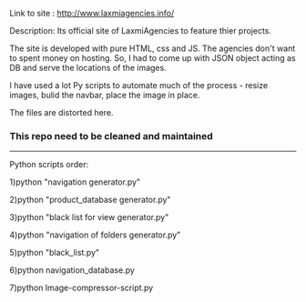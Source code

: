 
Link to site : http://www.laxmiagencies.info/

Description: Its official site of LaxmiAgencies to feature thier projects.

The site is developed with pure HTML, css and JS. The agencies don't want to spent money on hosting. So, I had to come up with JSON object acting as DB and serve the locations of the images.

I have used a lot Py scripts to automate much of the process - resize images, bulid the navbar, place the image in place.

The files are distorted here.

### This repo need to be cleaned and maintained
----------------------------------------------------------

Python scripts order:

1)python "navigation generator.py"

2)python "product_database generator.py"

3)python "black list for view generator.py"

4)python "navigation of folders generator.py"

5)python "black_list.py"

6)python navigation_database.py

7)python Image-compressor-script.py

